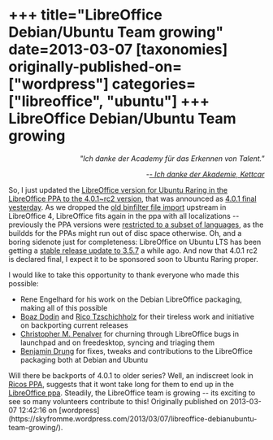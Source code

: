 +++
title="LibreOffice Debian/Ubuntu Team growing"
date=2013-03-07
[taxonomies]
originally-published-on=["wordpress"]
categories=["libreoffice", "ubuntu"]
+++
LibreOffice Debian/Ubuntu Team growing
======================================

<p style="text-align:right;"><em>"Ich danke der Academy für das Erkennen von Talent."</em></p>
<p style="text-align:right;"><em>-<a href="http://www.youtube.com/watch?v=jwvBd7MX-Ng">- Ich danke der Akademie, Kettcar</a></em></p>
So, I just updated the <a href="https://launchpad.net/~libreoffice/+archive/ppa?field.series_filter=raring">LibreOffice version for Ubuntu Raring in the LibreOffice PPA to the 4.0.1~rc2 version</a>, that was announced as <a href="http://blog.documentfoundation.org/2013/03/06/the-document-foundation-announces-libreoffice-4-0-1/">4.0.1 final yesterday</a>. As we dropped the <a href="https://launchpad.net/ubuntu/quantal/+package/libreoffice-filter-binfilter">old binfilter file import</a> upstream in LibreOffice 4, LibreOffice fits again in the ppa with all localizations -- previously the PPA versions were <a href="http://anonscm.debian.org/gitweb/?p=pkg-openoffice/libreoffice.git;a=commitdiff;h=461cc1bb329e6231dd3199fdeae7e08c61d72d2d;hp=d8e4793a1e7e6cf7eca25fb0598c0d0d2c6db985">restricted to a subset of languages</a>, as the buildds for the PPAs might run out of disc space otherwise. Oh, and a boring sidenote just for completeness: LibreOffice on Ubuntu LTS has been getting a <a href="https://launchpad.net/ubuntu/+source/libreoffice/1:3.5.7-0ubuntu4">stable release update to 3.5.7</a> a while ago. And now that 4.0.1 rc2 is declared final, I expect it to be sponsored soon to Ubuntu Raring proper.

I would like to take this opportunity to thank everyone who made this possible:
<ul>
	<li>Rene Engelhard for his work on the Debian LibreOffice packaging, making all of this possible</li>
	<li><a href="https://launchpad.net/~bdcomp">Boaz Dodin</a> and <a href="https://launchpad.net/~ricotz">Rico Tzschichholz</a> for their tireless work and initiative on backporting current releases</li>
	<li><a href="https://launchpad.net/~penalvch">Christopher M. Penalver</a> for churning through LibreOffice bugs in launchpad and on freedesktop, syncing and triaging them</li>
	<li><a href="https://launchpad.net/~bdrung">Benjamin Drung</a> for fixes, tweaks and contributions to the LibreOffice packaging both at Debian and Ubuntu</li>
</ul>
Will there be backports of 4.0.1 to older series? Well, an indiscreet look in <a href="https://launchpad.net/~ricotz/+archive/ppa/+builds?build_state=building">Ricos PPA</a>, suggests that it wont take long for them to end up in the <a href="https://launchpad.net/~libreoffice/+archive/ppa">LibreOffice ppa</a>. Steadily, the LibreOffice team is growing -- its exciting to see so many volunteers contribute to this!
Originally published on 2013-03-07 12:42:16 on [wordpress](https://skyfromme.wordpress.com/2013/03/07/libreoffice-debianubuntu-team-growing/).
